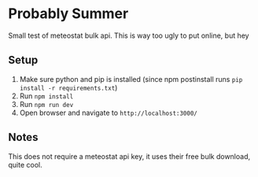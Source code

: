 # Probably Summer

Small test of meteostat bulk api. This is way too ugly to put online, but hey

## Setup

1. Make sure python and pip is installed (since npm postinstall runs `pip install -r requirements.txt`)
2. Run `npm install`
3. Run `npm run dev`
4. Open browser and navigate to `http://localhost:3000/`

## Notes
This does not require a meteostat api key, it uses their free bulk download, quite cool.